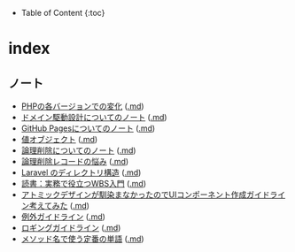 - Table of Content
{:toc}

# index
## ノート


- [PHPの各バージョンでの変化](./php_versions.html) ([.md](./php_versions.md))
- [ドメイン駆動設計についてのノート](./ddd-domain_driven_design.html) ([.md](./ddd-domain_driven_design.md))
- [GitHub Pagesについてのノート](./github_pages.html) ([.md](./github_pages.md))
- [値オブジェクト](./pattern-value_object.html) ([.md](./pattern-value_object.md))
- [論理削除についてのノート](./db-soft_delete.html) ([.md](./db-soft_delete.md))
- [論理削除レコードの悩み](./db-soft_delete--problem.html) ([.md](./db-soft_delete--problem.md))
- [Laravel のディレクトリ構造](./laravel_directory_structure.html) ([.md](./laravel_directory_structure.md))
- [読書：実務で役立つWBS入門](./BOOK_REPORT_実務で役立つWBS入門.html) ([.md](./BOOK_REPORT_実務で役立つWBS入門.md))
- [アトミックデザインが馴染まなかったのでUIコンポーネント作成ガイドライン考えてみた](./GUI-component_development_guideline.html) ([.md](./GUI-component_development_guideline.md))
- [例外ガイドライン](./exception-guideline.html) ([.md](./exception-guideline.md))
- [ロギングガイドライン](./logging-guideline.html) ([.md](./logging-guideline.md))
- [メソッド名で使う定番の単語](./naming-popular_words.html) ([.md](./naming-popular_words.md))


